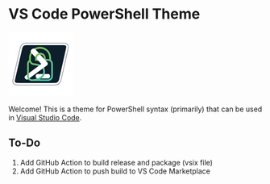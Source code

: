 # VS Code PowerShell Theme

![logo](img/logo.png)

Welcome! This is a theme for PowerShell syntax (primarily) that can be used in [Visual Studio Code](https://code.visualstudio.com).

## To-Do

1. Add GitHub Action to build release and package (vsix file)
1. Add GitHub Action to push build to VS Code Marketplace
